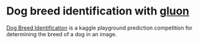 # Dog breed identification with [gluon](https://github.com/gluon-api/gluon-api/)
[Dog Breed Identification](https://www.kaggle.com/c/dog-breed-identification) is a kaggle playground prediction competition for determining the breed of a dog in an image.


